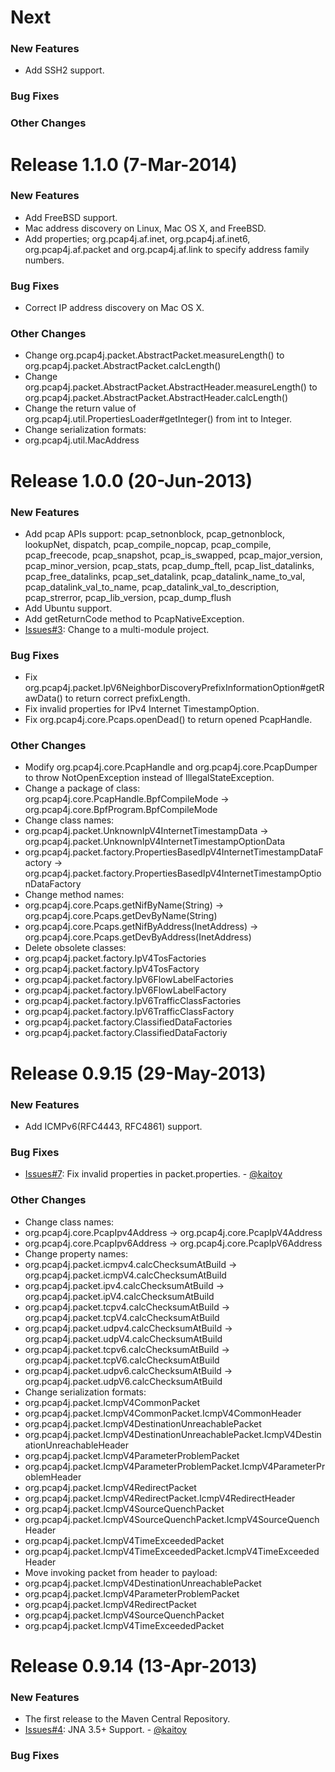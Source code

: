 Next
====
### New Features ###
* Add SSH2 support.

### Bug Fixes ###

### Other Changes ###

Release 1.1.0 (7-Mar-2014)
==========================
### New Features ###
* Add FreeBSD support.
* Mac address discovery on Linux, Mac OS X, and FreeBSD.
* Add properties; org.pcap4j.af.inet, org.pcap4j.af.inet6, org.pcap4j.af.packet and org.pcap4j.af.link to specify address family numbers.

### Bug Fixes ###
* Correct IP address discovery on Mac OS X.

### Other Changes ###
* Change org.pcap4j.packet.AbstractPacket.measureLength() to org.pcap4j.packet.AbstractPacket.calcLength()
* Change org.pcap4j.packet.AbstractPacket.AbstractHeader.measureLength() to org.pcap4j.packet.AbstractPacket.AbstractHeader.calcLength()
* Change the return value of org.pcap4j.util.PropertiesLoader#getInteger() from int to Integer.
* Change serialization formats:
 * org.pcap4j.util.MacAddress

Release 1.0.0 (20-Jun-2013)
===========================
### New Features ###
* Add pcap APIs support: pcap_setnonblock, pcap_getnonblock, lookupNet, dispatch, pcap_compile_nopcap,
                         pcap_compile, pcap_freecode, pcap_snapshot, pcap_is_swapped, pcap_major_version,
                         pcap_minor_version, pcap_stats, pcap_dump_ftell, pcap_list_datalinks,
                         pcap_free_datalinks, pcap_set_datalink, pcap_datalink_name_to_val,
                         pcap_datalink_val_to_name, pcap_datalink_val_to_description, pcap_strerror,
                         pcap_lib_version, pcap_dump_flush
* Add Ubuntu support.
* Add getReturnCode method to PcapNativeException.
* [Issues#3](https://github.com/kaitoy/pcap4j/issues/3): Change to a multi-module project.

### Bug Fixes ###
* Fix org.pcap4j.packet.IpV6NeighborDiscoveryPrefixInformationOption#getRawData() to return correct prefixLength.
* Fix invalid properties for IPv4 Internet TimestampOption.
* Fix org.pcap4j.core.Pcaps.openDead() to return opened PcapHandle.

### Other Changes ###
* Modify org.pcap4j.core.PcapHandle and org.pcap4j.core.PcapDumper to throw NotOpenException instead of IllegalStateException.
* Change a package of class: org.pcap4j.core.PcapHandle.BpfCompileMode -> org.pcap4j.core.BpfProgram.BpfCompileMode
* Change class names:
 * org.pcap4j.packet.UnknownIpV4InternetTimestampData -> org.pcap4j.packet.UnknownIpV4InternetTimestampOptionData
 * org.pcap4j.packet.factory.PropertiesBasedIpV4InternetTimestampDataFactory -> org.pcap4j.packet.factory.PropertiesBasedIpV4InternetTimestampOptionDataFactory
* Change method names:
 * org.pcap4j.core.Pcaps.getNifByName(String) -> org.pcap4j.core.Pcaps.getDevByName(String)
 * org.pcap4j.core.Pcaps.getNifByAddress(InetAddress) -> org.pcap4j.core.Pcaps.getDevByAddress(InetAddress)
* Delete obsolete classes:
 * org.pcap4j.packet.factory.IpV4TosFactories
 * org.pcap4j.packet.factory.IpV4TosFactory
 * org.pcap4j.packet.factory.IpV6FlowLabelFactories
 * org.pcap4j.packet.factory.IpV6FlowLabelFactory
 * org.pcap4j.packet.factory.IpV6TrafficClassFactories
 * org.pcap4j.packet.factory.IpV6TrafficClassFactory
 * org.pcap4j.packet.factory.ClassifiedDataFactories
 * org.pcap4j.packet.factory.ClassifiedDataFactoriy

Release 0.9.15 (29-May-2013)
============================
### New Features ###
* Add ICMPv6(RFC4443, RFC4861) support.

### Bug Fixes ###
* [Issues#7](https://github.com/kaitoy/pcap4j/issues/7): Fix invalid properties in packet.properties. - [@kaitoy](https://github.com/kaitoy)

### Other Changes ###
* Change class names:
 * org.pcap4j.core.PcapIpv4Address -> org.pcap4j.core.PcapIpV4Address
 * org.pcap4j.core.PcapIpv6Address -> org.pcap4j.core.PcapIpV6Address
* Change property names:
 * org.pcap4j.packet.icmpv4.calcChecksumAtBuild -> org.pcap4j.packet.icmpV4.calcChecksumAtBuild
 * org.pcap4j.packet.ipv4.calcChecksumAtBuild -> org.pcap4j.packet.ipV4.calcChecksumAtBuild
 * org.pcap4j.packet.tcpv4.calcChecksumAtBuild -> org.pcap4j.packet.tcpV4.calcChecksumAtBuild
 * org.pcap4j.packet.udpv4.calcChecksumAtBuild -> org.pcap4j.packet.udpV4.calcChecksumAtBuild
 * org.pcap4j.packet.tcpv6.calcChecksumAtBuild -> org.pcap4j.packet.tcpV6.calcChecksumAtBuild
 * org.pcap4j.packet.udpv6.calcChecksumAtBuild -> org.pcap4j.packet.udpV6.calcChecksumAtBuild
* Change serialization formats:
 * org.pcap4j.packet.IcmpV4CommonPacket
 * org.pcap4j.packet.IcmpV4CommonPacket.IcmpV4CommonHeader
 * org.pcap4j.packet.IcmpV4DestinationUnreachablePacket
 * org.pcap4j.packet.IcmpV4DestinationUnreachablePacket.IcmpV4DestinationUnreachableHeader
 * org.pcap4j.packet.IcmpV4ParameterProblemPacket
 * org.pcap4j.packet.IcmpV4ParameterProblemPacket.IcmpV4ParameterProblemHeader
 * org.pcap4j.packet.IcmpV4RedirectPacket
 * org.pcap4j.packet.IcmpV4RedirectPacket.IcmpV4RedirectHeader
 * org.pcap4j.packet.IcmpV4SourceQuenchPacket
 * org.pcap4j.packet.IcmpV4SourceQuenchPacket.IcmpV4SourceQuenchHeader
 * org.pcap4j.packet.IcmpV4TimeExceededPacket
 * org.pcap4j.packet.IcmpV4TimeExceededPacket.IcmpV4TimeExceededHeader
* Move invoking packet from header to payload:
 * org.pcap4j.packet.IcmpV4DestinationUnreachablePacket
 * org.pcap4j.packet.IcmpV4ParameterProblemPacket
 * org.pcap4j.packet.IcmpV4RedirectPacket
 * org.pcap4j.packet.IcmpV4SourceQuenchPacket
 * org.pcap4j.packet.IcmpV4TimeExceededPacket
 
Release 0.9.14 (13-Apr-2013)
============================
### New Features ###
* The first release to the Maven Central Repository.
* [Issues#4](https://github.com/kaitoy/pcap4j/issues/4): JNA 3.5+ Support. - [@kaitoy](https://github.com/kaitoy)

### Bug Fixes ###

